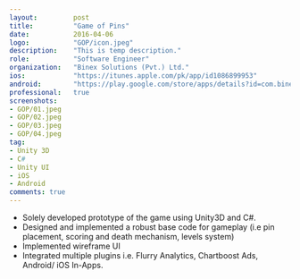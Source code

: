 ```yaml
---
layout:			post
title:			"Game of Pins"
date:			2016-04-06
logo:			"GOP/icon.jpeg"
description:	"This is temp description."
role:			"Software Engineer"
organization:	"Binex Solutions (Pvt.) Ltd."
ios:			"https://itunes.apple.com/pk/app/id1086899953"
android:		"https://play.google.com/store/apps/details?id=com.binexsolutions.pinned"
professional:	true
screenshots:
- GOP/01.jpeg
- GOP/02.jpeg
- GOP/03.jpeg
- GOP/04.jpeg
tag:
- Unity 3D 
- C#
- Unity UI
- iOS
- Android
comments: true
---
```


* Solely developed prototype of the game using Unity3D and C#.
* Designed and implemented a robust base code for gameplay (i.e pin placement, scoring and death mechanism, levels system)
* Implemented wireframe UI
* Integrated multiple plugins i.e. Flurry Analytics, Chartboost Ads, Android/ iOS In-Apps.
